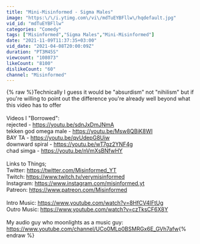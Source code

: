 ```yaml
---
title: "Mini-Misinformed - Sigma Males"
image: "https:\/\/i.ytimg.com\/vi\/mdTuEYBFllw\/hqdefault.jpg"
vid_id: "mdTuEYBFllw"
categories: "Comedy"
tags: ["Misinformed","Sigma Males","Mini-Misinformed"]
date: "2021-11-09T11:37:35+03:00"
vid_date: "2021-04-08T20:00:09Z"
duration: "PT3M45S"
viewcount: "108073"
likeCount: "8100"
dislikeCount: "60"
channel: "Misinformed"
---
```

{% raw %}Technically I guess it would be &quot;absurdism&quot; not &quot;nihilism&quot; but if you're willing to point out the difference you're already well beyond what this video has to offer<br /><br />Videos I &quot;Borrowed&quot;:<br />rejected - <a rel="nofollow" target="blank" href="https://youtu.be/sdnJxDmJNmA">https://youtu.be/sdnJxDmJNmA</a><br />tekken god omega male - <a rel="nofollow" target="blank" href="https://youtu.be/Msw8QBiK8WI">https://youtu.be/Msw8QBiK8WI</a><br />BAY TA - <a rel="nofollow" target="blank" href="https://youtu.be/qvUdepG8Uiw">https://youtu.be/qvUdepG8Uiw</a><br />downward spiral - <a rel="nofollow" target="blank" href="https://youtu.be/wT7gz2YNF4g">https://youtu.be/wT7gz2YNF4g</a><br />chad simga - <a rel="nofollow" target="blank" href="https://youtu.be/nVmXsBNfwHY">https://youtu.be/nVmXsBNfwHY</a><br /><br />Links to Things;<br />Twitter: <a rel="nofollow" target="blank" href="https://twitter.com/Misinformed_YT">https://twitter.com/Misinformed_YT</a><br />Twitch: <a rel="nofollow" target="blank" href="https://www.twitch.tv/verymisinformed">https://www.twitch.tv/verymisinformed</a><br />Instagram: <a rel="nofollow" target="blank" href="https://www.instagram.com/misinformed.yt">https://www.instagram.com/misinformed.yt</a><br />Patreon: <a rel="nofollow" target="blank" href="https://www.patreon.com/Misinformed">https://www.patreon.com/Misinformed</a><br /><br />Intro Music: <a rel="nofollow" target="blank" href="https://www.youtube.com/watch?v=8HfCV4IFtUg">https://www.youtube.com/watch?v=8HfCV4IFtUg</a><br />Outro Music: <a rel="nofollow" target="blank" href="https://www.youtube.com/watch?v=czTksCF6X8Y">https://www.youtube.com/watch?v=czTksCF6X8Y</a><br /><br />My audio guy who moonlights as a music guy: <a rel="nofollow" target="blank" href="https://www.youtube.com/channel/UCo0MLp0BSMRGx6E_GVh7afw">https://www.youtube.com/channel/UCo0MLp0BSMRGx6E_GVh7afw</a>{% endraw %}
